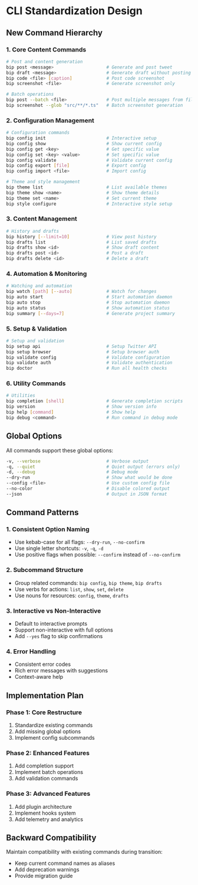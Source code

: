# CLI Standardization Design

## New Command Hierarchy

### 1. Core Content Commands
```bash
# Post and content generation
bip post <message>                    # Generate and post tweet
bip draft <message>                   # Generate draft without posting
bip code <file> [caption]             # Post code screenshot
bip screenshot <file>                 # Generate screenshot only

# Batch operations
bip post --batch <file>               # Post multiple messages from file
bip screenshot --glob "src/**/*.ts"   # Batch screenshot generation
```

### 2. Configuration Management
```bash
# Configuration commands
bip config init                       # Interactive setup
bip config show                       # Show current config
bip config get <key>                  # Get specific value
bip config set <key> <value>          # Set specific value
bip config validate                   # Validate current config
bip config export [file]              # Export config
bip config import <file>              # Import config

# Theme and style management
bip theme list                        # List available themes
bip theme show <name>                 # Show theme details
bip theme set <name>                  # Set current theme
bip style configure                   # Interactive style setup
```

### 3. Content Management
```bash
# History and drafts
bip history [--limit=10]              # View post history
bip drafts list                       # List saved drafts
bip drafts show <id>                  # Show draft content
bip drafts post <id>                  # Post a draft
bip drafts delete <id>                # Delete a draft
```

### 4. Automation & Monitoring
```bash
# Watching and automation
bip watch [path] [--auto]             # Watch for changes
bip auto start                        # Start automation daemon
bip auto stop                         # Stop automation daemon
bip auto status                       # Show automation status
bip summary [--days=7]                # Generate project summary
```

### 5. Setup & Validation
```bash
# Setup and validation
bip setup api                         # Setup Twitter API
bip setup browser                     # Setup browser auth
bip validate config                   # Validate configuration
bip validate auth                     # Validate authentication
bip doctor                            # Run all health checks
```

### 6. Utility Commands
```bash
# Utilities
bip completion [shell]                # Generate completion scripts
bip version                           # Show version info
bip help [command]                    # Show help
bip debug <command>                   # Run command in debug mode
```

## Global Options

All commands support these global options:
```bash
-v, --verbose                         # Verbose output
-q, --quiet                           # Quiet output (errors only)
-d, --debug                           # Debug mode
--dry-run                             # Show what would be done
--config <file>                       # Use custom config file
--no-color                            # Disable colored output
--json                                # Output in JSON format
```

## Command Patterns

### 1. Consistent Option Naming
- Use kebab-case for all flags: `--dry-run`, `--no-confirm`
- Use single letter shortcuts: `-v`, `-q`, `-d`
- Use positive flags when possible: `--confirm` instead of `--no-confirm`

### 2. Subcommand Structure
- Group related commands: `bip config`, `bip theme`, `bip drafts`
- Use verbs for actions: `list`, `show`, `set`, `delete`
- Use nouns for resources: `config`, `theme`, `drafts`

### 3. Interactive vs Non-Interactive
- Default to interactive prompts
- Support non-interactive with full options
- Add `--yes` flag to skip confirmations

### 4. Error Handling
- Consistent error codes
- Rich error messages with suggestions
- Context-aware help

## Implementation Plan

### Phase 1: Core Restructure
1. Standardize existing commands
2. Add missing global options
3. Implement config subcommands

### Phase 2: Enhanced Features
1. Add completion support
2. Implement batch operations
3. Add validation commands

### Phase 3: Advanced Features
1. Add plugin architecture
2. Implement hooks system
3. Add telemetry and analytics

## Backward Compatibility

Maintain compatibility with existing commands during transition:
- Keep current command names as aliases
- Add deprecation warnings
- Provide migration guide